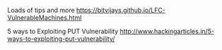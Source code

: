 Loads of tips and more
https://bitvijays.github.io/LFC-VulnerableMachines.html

5 ways to Exploiting PUT Vulnerability
http://www.hackingarticles.in/5-ways-to-exploiting-put-vulnerability/
